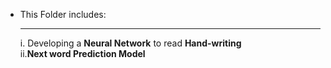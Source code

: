 - This Folder includes:<br><hr>
                i. Developing a <b>Neural Network</b> to read <b>Hand-writing</b><br>
                ii.<b>Next word Prediction Model</b>
